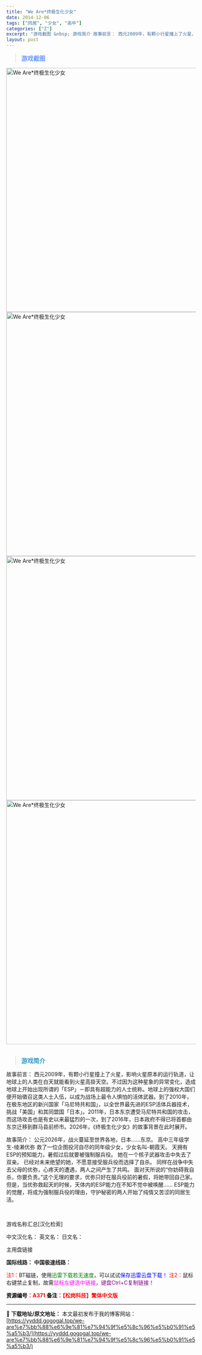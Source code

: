 ```yaml
---
title: "We Are*终极生化少女"
date: 2014-12-06
tags: ["同居", "少女", "高中"]
categories: ["Z"]
excerpt: "游戏截图 &nbsp; 游戏简介 故事前言： 西元2009年，有颗小行星撞上了火星，影响火星原本的运行轨道，让地球上的人类在白天就能看到火星高掛天空。不过因为这种星象的异常变化，造成地球上开始出现所谓的「ESP」－即具有超能力的人士统称。地球上的强权大国们便开始徵召这类人士入伍，以成为战场上最令人惧&hellip;"
layout: post
---
```


<div>
<blockquote><b><span style="font-size: 12pt; color: #6699ff;">游戏截图</span></b></blockquote>
<div><img title="点击放大" src="https://yyddd.gogogal.top/wp-content/uploads/2025/04/20250430_68120550f37f0.webp" alt="We Are*终极生化少女" width="650" /></div>
<div><img title="点击放大" src="https://yyddd.gogogal.top/wp-content/uploads/2025/04/20250430_681205523b6a2.webp" alt="We Are*终极生化少女" width="650" /></div>
<div><img title="点击放大" src="https://yyddd.gogogal.top/wp-content/uploads/2025/04/20250430_68120553ad883.webp" alt="We Are*终极生化少女" width="650" /></div>
<div><img title="点击放大" src="https://yyddd.gogogal.top/wp-content/uploads/2025/04/20250430_6812055578cc1.webp" alt="We Are*终极生化少女" width="650" /></div>
&nbsp;
<blockquote><b><span style="font-size: 12pt; color: #3399cc;">游戏简介</span></b></blockquote>
<div>故事前言：
西元2009年，有颗小行星撞上了火星，影响火星原本的运行轨道，让地球上的人类在白天就能看到火星高掛天空。不过因为这种星象的异常变化，造成地球上开始出现所谓的「ESP」－即具有超能力的人士统称。地球上的强权大国们便开始徵召这类人士入伍，以成为战场上最令人惧怕的活体武器。到了2010年，在极东地区的新兴国家「马尼特共和国」，以全世界最先进的ESP活体兵器技术，挑战「美国」和其同盟国「日本」。2011年，日本东京遭受马尼特共和国的攻击，而这场攻击也是有史以来最猛烈的一次，到了2016年，日本政府不得已将首都由东京迁移到群马县前桥市。2026年，《终极生化少女》的故事背景在此时展开。

故事简介：
公元2026年，战火蔓延至世界各地，日本……东京。
高中三年级学生-绫濑优弥
救了一位企图投河自尽的同年级少女，少女名叫-朝霞天。
天拥有ESP的预知能力，暑假过后就要被强制服兵役。
她在一个核子武器攻击中失去了双亲。
已经对未来绝望的她，不愿意接受服兵役而选择了自杀。
同样在战争中失去父母的优弥，心疼天的遭遇，两人之间产生了共鸣。
面对天所说的“你妨碍我自杀，你要负责。”这个无理的要求，优弥只好在服兵役前的暑假，将她带回自己家。
但是，当优弥救起天的时候，天体内的ESP能力在不知不觉中被唤醒……
ESP能力的觉醒，将成为强制服兵役的理由，守护秘密的两人开始了纯情又苦涩的同居生活。</div>
&nbsp;

游戏名称汇总[汉化检索]

中文汉化名：
英文名：
日文名：
</div>
<div class="panel panel-primary">
<div class="panel-heading">主用盘链接</div>
<div class="panel-body">

<b>国际线路：</b>
<b>中国极速线路：</b>


<span style="color: #ff0000;">注1：</span>BT磁链，使用<span style="color: #008000;">迅雷下载若无速度</span>，可以试试<span style="color: #0000ff;">保存迅雷云盘下载！</span>
<span style="color: #ff0000;">注2：</span>鼠标右键禁止复制，故需<span style="color: #ff00ff;">鼠标左键选中链接</span>，<span style="color: #800080;">键盘Ctrl+C复制链接！</span>

</div>
<div class="panel-footer"><span style="color: #ff0000;"><b><span style="color: #000000;">资源编号</span>：A371</b></span>
<span style="color: #ff0000;"><b><span style="color: #000000;">备注</span>：【松岗科技】繁体中文版</b></span></div>
</div>

---
📖 **下载地址/原文地址：** 本文最初发布于我的博客网站：[https://yyddd.gogogal.top/we-are%e7%bb%88%e6%9e%81%e7%94%9f%e5%8c%96%e5%b0%91%e5%a5%b3/](https://yyddd.gogogal.top/we-are%e7%bb%88%e6%9e%81%e7%94%9f%e5%8c%96%e5%b0%91%e5%a5%b3/)
